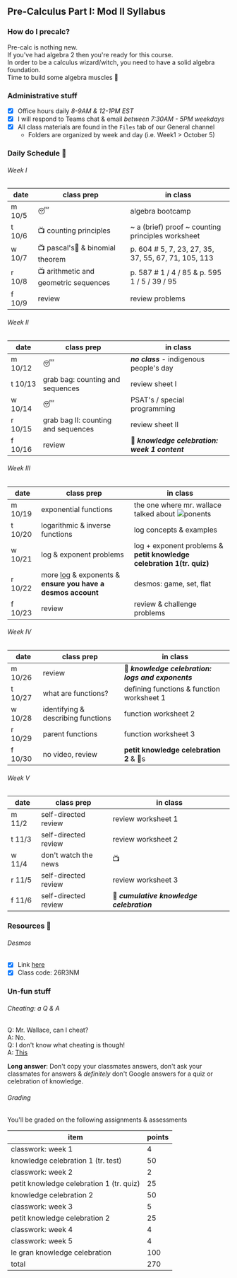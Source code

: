 ## Pre-Calculus Part I: Mod II Syllabus

### How do I precalc?
Pre-calc is nothing new. \
If you've had algebra 2 then you're ready for this course. \
In order to be a calculus wizard/witch, you need to have a solid algebra foundation.\
Time to build some algebra muscles&nbsp;:muscle:

### Administrative stuff
- [x] Office hours daily _8-9AM & 12-1PM EST_
- [x] I will respond to Teams chat & email _between 7:30AM - 5PM weekdays_
- [x] All class materials are found in the `Files` tab of our General channel
  - Folders are organized by week and day (i.e. Week1 > October 5)


### Daily Schedule&nbsp;:calendar:

###### Week I
date | class prep | in class
---- | --------------------- | ---------
m 10/5 | :sleeping:|algebra bootcamp
t 10/6 | :tv:&nbsp;counting principles | ~ a (brief) proof ~ counting principles worksheet
w 10/7 | :tv:&nbsp;pascal's:small_red_triangle:&nbsp;& binomial theorem| p. 604 # 5, 7, 23, 27, 35, 37, 55, 67, 71, 105, 113
r 10/8 | :tv:&nbsp;arithmetic and geometric sequences|p. 587 # 1 / 4 / 85 & p. 595 1 / 5 / 39 / 95
f 10/9 | review | review problems

###### Week II
date | class prep | in class
---- | --------------------- | ---------
m 10/12 | :sleeping: | ***no class*** - indigenous people's day
t 10/13 | grab bag: counting and sequences | review sheet I
w 10/14 | :sleeping: | PSAT's / special programming
r 10/15 | grab bag II: counting and sequences | review sheet II
f 10/16 |review|:tada:&nbsp;***knowledge celebration: week 1 content***

###### Week III
date | class prep | in class
---- | --------------------- | ---------
m 10/19 | exponential functions | the one where mr. wallace talked about <img src="https://render.githubusercontent.com/render/math?math=e^x">ponents 
t 10/20 | logarithmic & inverse functions | log concepts & examples
w 10/21 | log & exponent problems | log + exponent problems & **petit knowledge celebration 1(tr. quiz)**
r 10/22 | more [log](https://www.youtube.com/watch?v=-fQGPZTECYs) & exponents & **ensure you have a desmos account** | desmos: game, set, flat
f 10/23 | review | review & challenge problems

###### Week IV
date | class prep | in class
---- | --------------------- | ---------
m 10/26 | review |:tada:&nbsp;***knowledge celebration: logs and exponents***
t 10/27 | what are functions? | defining functions & function worksheet 1
w 10/28 | identifying & describing functions  | function worksheet 2
r 10/29 | parent functions | function worksheet 3
f 10/30 | no video, review |  **petit knowledge celebration 2** & :doughnut:s

###### Week V
date | class prep | in class
---- | --------------------- | ---------
m 11/2 | self-directed review | review worksheet 1
t 11/3 | self-directed review | review worksheet 2
w 11/4 | don't watch the news | :tv:
r 11/5 | self-directed review | review worksheet 3
f 11/6 | self-directed review | :tada:&nbsp;***cumulative knowledge celebration***

### Resources&nbsp;:hammer:

###### Desmos
 - [x] Link [here](student.desmos.com)
 - [x] Class code: 26R3NM

### Un-fun stuff

###### Cheating: a Q & A
Q: Mr. Wallace, can I cheat?\
A: No.\
Q: I don't know what cheating is though!\
A: [This](https://static01.nyt.com/images/2018/04/20/sports/20armstrong-promo/merlin_11277122_a72a3be1-0163-44fa-8895-e549bea3b953-superJumbo.jpg?quality=90&auto=webp)

**Long answer**: Don't copy your classmates answers, don't ask your classmates for answers & _definitely_ don't Google answers for a quiz or celebration of knowledge.

###### Grading
You'll be graded on the following assignments & assessments

item | points
---- | ------
classwork: week 1 | 4
knowledge celebration 1 (tr. test) | 50
classwork: week 2 | 2
petit knowledge celebration 1 (tr. quiz) | 25
knowledge celebration 2 | 50
classwork: week 3 | 5
petit knowledge celebration 2 | 25
classwork: week 4 | 4
classwork: week 5 | 4
le gran knowledge celebration | 100
total | 270
